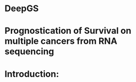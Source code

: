 # DeepGS
# Prognostication of Survival on multiple cancers from RNA sequencing

Introduction:
======
